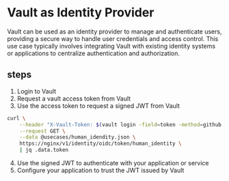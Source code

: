 
# Vault as Identity Provider

Vault can be used as an identity provider to manage and authenticate users, providing a secure way to handle user credentials and access control. This use case typically involves integrating Vault with existing identity systems or applications to centralize authentication and authorization.

## steps

1. Login to Vault
2. Request a vault access token from Vault
3. Use the access token to request a signed JWT from Vault

```bash
curl \
    --header "X-Vault-Token: $(vault login -field=token -method=github token=$GITHUB_TOKEN)" \
    --request GET \
    --data @usecases/human_idendity.json \
    https://nginx/v1/identity/oidc/token/human_identity \
    | jq .data.token
```

4. Use the signed JWT to authenticate with your application or service
5. Configure your application to trust the JWT issued by Vault
